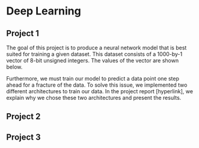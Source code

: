 # Deep Learning


## Project 1
The goal of this project is to produce a neural network model that is best
suited for training a given dataset. This dataset consists of a 1000-by-1 vector
of 8-bit unsigned integers. The values of the vector are shown below.


Furthermore, we must train our model to predict a data point one step ahead
for a fracture of the data. To solve this issue, we implemented two different
architectures to train our data. In the project report [hyperlink], we explain why
we chose these two architectures and present the results.

## Project 2

## Project 3
